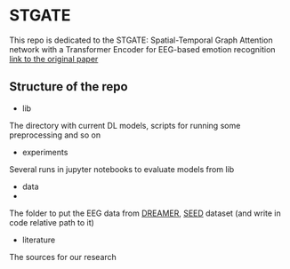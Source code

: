 # STGATE
This repo is dedicated to the STGATE: Spatial-Temporal Graph Attention network with a Transformer Encoder for EEG-based emotion recognition
[link to the original paper](https://www.frontiersin.org/articles/10.3389/fnhum.2023.1169949/full)

## Structure of the repo

- lib 

The directory with current DL models, scripts for running some preprocessing and so on

- experiments

Several runs in jupyter notebooks to evaluate models from lib

- data
- 
The folder to put the EEG data from [DREAMER](https://zenodo.org/record/546113), [SEED](https://bcmi.sjtu.edu.cn/home/seed/downloads.html) dataset (and write in code relative path to it)

- literature

The sources for our research
